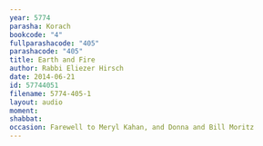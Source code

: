 ```yaml
---
year: 5774
parasha: Korach
bookcode: "4"
fullparashacode: "405"
parashacode: "405"
title: Earth and Fire
author: Rabbi Eliezer Hirsch
date: 2014-06-21
id: 57744051
filename: 5774-405-1
layout: audio
moment: 
shabbat: 
occasion: Farewell to Meryl Kahan, and Donna and Bill Moritz
---
```

